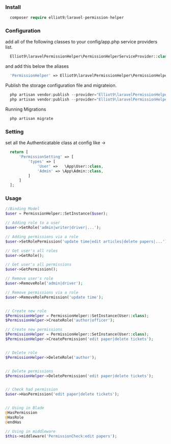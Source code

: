 ### Install

```php
  composer require elliot9/laravel-permission-helper
```

### Configuration

add all of the following classes to your config/app.php service providers list.
```php
  Elliot9\laravelPermissionHelper\PermissionHelperServiceProvider::class
```

and add this below the aliases
```php
  'PermissionHelper' => Elliot9\laravelPermissionHelper\PermissionHelperFacade::class
```

Publish the storage configuration file and migrateion.
```php
  php artisan vendor:publish --provider="Elliot9\laravelPermissionHelper\PermissionHelperServiceProvider" --tag="migrations"
  php artisan vendor:publish --provider="Elliot9\laravelPermissionHelper\PermissionHelperServiceProvider" --tag="config"
```

Running Migrations
```php
  php artisan migrate
```


### Setting

set all the Authenticatable class at config like ->
```php
  return [
      'PermissionSetting' => [
          'types' => [
              'User' =>   \App\User::class,
              'Admin' => \App\Admin::class,
          ]
      ]
  ];
```


### Usage

```php
//Binding Model
$user = PermissionHelper::SetInstance($user);

// Adding role to a user
$user->SetRole('admin|writer|driver|...');

// Adding permissions via a role
$user->SetRolePermission('update time|edit articles|delete papers|...');

// Get user's all roles
$user->GetRole();

// Get user's all permissions
$user->GetPermission();

// Remove user's role
$user->RemoveRole('admin|driver');

// Remove permissions via a role
$user->RemoveRolePermission('update time');


// Create new role
$PermissionHelper = PermissionHelper::SetInstance(User::class);
$PermissionHelper->CreateRole('author|officer');

// Create new permissions
$PermissionHelper = PermissionHelper::SetInstance(User::class);
$PermissionHelper->CreatePermission('edit paper|delete tickets');


// Delete role
$PermissionHelper->DeleteRole('author');


// Delete permissions
$PermissionHelper->DeletePermission('edit paper|delete tickets');


// Check had permission
$user->HasPermission('edit paper|delete tickets');


// Using in Blade
@HasPermission
@HasRole
@endHas

// Using in middleware
$this->middleware('PermissionCheck:edit papers');

```



